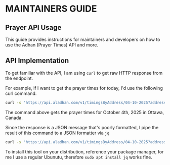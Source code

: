 # MAINTAINERS GUIDE

## Prayer API Usage

This guide provides instructions for maintainers and developers on how to use the Adhan (Prayer Times) API and more.

## API Implementation

To get familiar with the API, I am using `curl` to get raw HTTP response from the endpoint.

For example, if I want to get the prayer times for today, I'd use the following curl command.

```sh
curl -s 'https://api.aladhan.com/v1/timingsByAddress/04-10-2025?address=Canada,Ottowa&method=1'
```

The command above gets the prayer times for October 4th, 2025 in Ottawa, Canada.

Since the response is a JSON message that's poorly formatted, I pipe the result of this command to a JSON formatter via `jq`

```sh
curl -s 'https://api.aladhan.com/v1/timingsByAddress/04-10-2025?address=Canada,Ottowa&method=1' | jq
```

To install this tool on your distribution, reference your package manager, for me I use a regular Ubunutu, therefore `sudo apt install jq` works fine.

